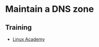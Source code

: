 # Maintain a DNS zone

## Training
* [Linux Academy](https://linuxacademy.com/cp/courses/lesson/course/5415/lesson/2/module/428)
